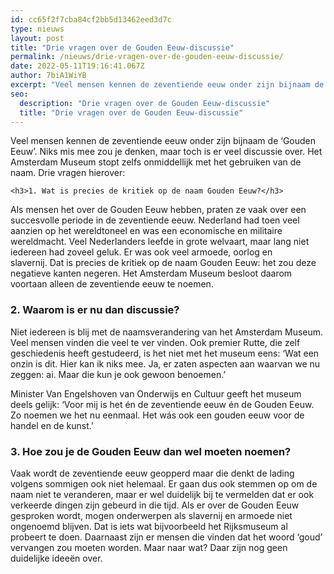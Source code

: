 ```yaml
---
id: cc65f2f7cba84cf2bb5d13462eed3d7c
type: nieuws
layout: post
title: "Drie vragen over de Gouden Eeuw-discussie"
permalink: /nieuws/drie-vragen-over-de-gouden-eeuw-discussie/
date: 2022-05-11T19:16:41.067Z
author: 7biA1WiYB
excerpt: "Veel mensen kennen de zeventiende eeuw onder zijn bijnaam de ‘Gouden Eeuw’. Niks mis mee zou je denken, maar toch is er veel discussie over. Het Amsterdam Museum stopt zelfs onmiddellijk met het gebruiken van de naam. Drie vragen hierover:  "
seo:
  description: "Drie vragen over de Gouden Eeuw-discussie"
  title: "Drie vragen over de Gouden Eeuw-discussie"
---
```

Veel mensen kennen de zeventiende eeuw onder zijn bijnaam de ‘Gouden Eeuw’. Niks mis mee zou je denken, maar toch is er veel discussie over. Het Amsterdam Museum stopt zelfs onmiddellijk met het gebruiken van de naam. Drie vragen hierover:  

    <h3>1. Wat is precies de kritiek op de naam Gouden Eeuw?</h3>
<p>Als mensen het over de Gouden Eeuw hebben, praten ze vaak over een succesvolle periode in de zeventiende eeuw. Nederland had toen veel aanzien op het wereldtoneel en was een economische en militaire wereldmacht. Veel Nederlanders leefde in grote welvaart, maar lang niet iedereen had zoveel geluk. Er was ook veel armoede, oorlog en slavernij. Dat is precies de kritiek op de naam Gouden Eeuw: het zou deze negatieve kanten negeren. Het Amsterdam Museum besloot daarom voortaan alleen de zeventiende eeuw te noemen. </p>
<h3>2. Waarom is er nu dan discussie?</h3>
<p>Niet iedereen is blij met de naamsverandering van het Amsterdam Museum. Veel mensen vinden die veel te ver vinden. Ook premier Rutte, die zelf geschiedenis heeft gestudeerd, is het niet met het museum eens: ‘Wat een onzin is dit. Hier kan ik niks mee. Ja, er zaten aspecten aan waarvan we nu zeggen: ai. Maar die kun je ook gewoon benoemen.’ </p>
<p>Minister Van Engelshoven van Onderwijs en Cultuur geeft het museum deels gelijk: ‘Voor mij is het én de zeventiende eeuw én de Gouden Eeuw. Zo noemen we het nu eenmaal. Het wás ook een gouden eeuw voor de handel en de kunst.’ </p>
<h3>3. Hoe zou je de Gouden Eeuw dan wel moeten noemen?</h3>
<p>Vaak wordt de zeventiende eeuw geopperd maar die denkt de lading volgens sommigen ook niet helemaal. Er gaan dus ook stemmen op om de naam niet te veranderen, maar er wel duidelijk bij te vermelden dat er ook verkeerde dingen zijn gebeurd in die tijd. Als er over de Gouden Eeuw gesproken wordt, mogen onderwerpen als slavernij en armoede niet ongenoemd blijven. Dat is iets wat bijvoorbeeld het Rijksmuseum al probeert te doen. Daarnaast zijn er mensen die vinden dat het woord ‘goud’ vervangen zou moeten worden. Maar naar wat? Daar zijn nog geen duidelijke ideeën over. </p>  
